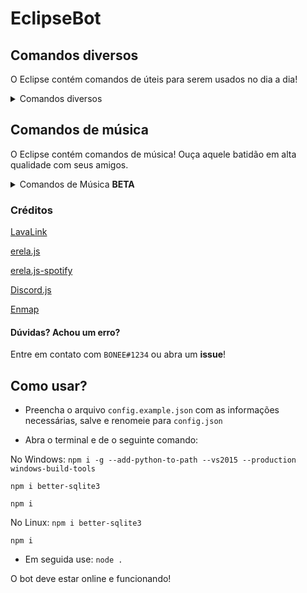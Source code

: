 # EclipseBot

## Comandos diversos
O Eclipse contém comandos de úteis para serem usados no dia a dia!

<details>
<summary>Comandos diversos</summary>
<br>

`e.userinfo`, `e.avatar`, `e.emojify`, `e.calc`

</details>

## Comandos de música
O Eclipse contém comandos de música! Ouça aquele batidão em alta qualidade com seus amigos.

<details>
<summary>Comandos de Música <b>BETA</b></summary>
<br>

`e.loop`, `e.pause`, `e.play`, `e.queue`, `e.resume`, `e.shuffle`, `e.skip`, `e.stop`, `e.volume`, `e.nodes`

</details>

### Créditos
[LavaLink](https://github.com/Frederikam/Lavalink#server-configuration)

[erela.js](https://www.npmjs.com/package/erela.js)

[erela.js-spotify](https://www.npmjs.com/package/erela.js-spotify)

[Discord.js](https://www.npmjs.com/package/discord.js)

[Enmap](https://www.npmjs.com/package/enmap)


#### Dúvidas? Achou um erro?
Entre em contato com `BONEE#1234` ou abra um **issue**!

## Como usar?

* Preencha o arquivo `config.example.json` com as informações necessárias, salve e renomeie para `config.json`

* Abra o terminal e de o seguinte comando:

No Windows:
```npm i -g --add-python-to-path --vs2015 --production windows-build-tools```

```npm i better-sqlite3```

```npm i```

No Linux:
```npm i better-sqlite3```

```npm i```

* Em seguida use:
```node .```

O bot deve estar online e funcionando!
